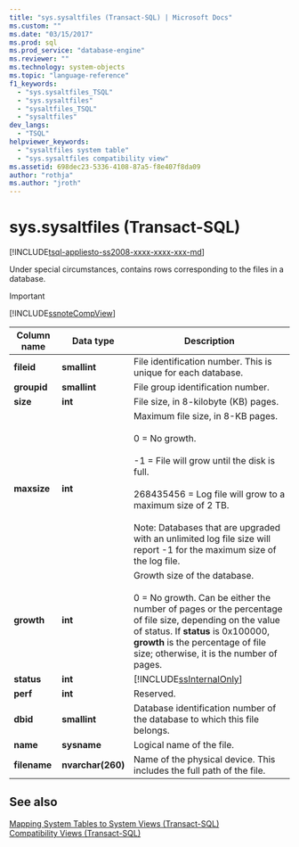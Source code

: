 ```yaml
---
title: "sys.sysaltfiles (Transact-SQL) | Microsoft Docs"
ms.custom: ""
ms.date: "03/15/2017"
ms.prod: sql
ms.prod_service: "database-engine"
ms.reviewer: ""
ms.technology: system-objects
ms.topic: "language-reference"
f1_keywords: 
  - "sys.sysaltfiles_TSQL"
  - "sys.sysaltfiles"
  - "sysaltfiles_TSQL"
  - "sysaltfiles"
dev_langs: 
  - "TSQL"
helpviewer_keywords: 
  - "sysaltfiles system table"
  - "sys.sysaltfiles compatibility view"
ms.assetid: 698dec23-5336-4108-87a5-f8e407f8da09
author: "rothja"
ms.author: "jroth"
---
```

# sys.sysaltfiles (Transact-SQL)
[!INCLUDE[tsql-appliesto-ss2008-xxxx-xxxx-xxx-md](../../includes/tsql-appliesto-ss2008-xxxx-xxxx-xxx-md.md)]

  Under special circumstances, contains rows corresponding to the files in a database.  
  
> [!IMPORTANT]  
>  [!INCLUDE[ssnoteCompView](../../includes/ssnotecompview-md.md)]  
  
|Column name|Data type|Description|  
|-----------------|---------------|-----------------|  
|**fileid**|**smallint**|File identification number. This is unique for each database.|  
|**groupid**|**smallint**|File group identification number.|  
|**size**|**int**|File size, in 8-kilobyte (KB) pages.|  
|**maxsize**|**int**|Maximum file size, in 8-KB pages.<br /><br /> 0 = No growth.<br /><br /> -1 = File will grow until the disk is full.<br /><br /> 268435456 = Log file will grow to a maximum size of 2 TB.<br /><br /> Note: Databases that are upgraded with an unlimited log file size will report -1 for the maximum size of the log file.|  
|**growth**|**int**|Growth size of the database.<br /><br /> 0 = No growth. Can be either the number of pages or the percentage of file size, depending on the value of status. If **status** is 0x100000, **growth** is the percentage of file size; otherwise, it is the number of pages.|  
|**status**|**int**|[!INCLUDE[ssInternalOnly](../../includes/ssinternalonly-md.md)]|  
|**perf**|**int**|Reserved.|  
|**dbid**|**smallint**|Database identification number of the database to which this file belongs.|  
|**name**|**sysname**|Logical name of the file.|  
|**filename**|**nvarchar(260)**|Name of the physical device. This includes the full path of the file.|  
  
## See also  
 [Mapping System Tables to System Views &#40;Transact-SQL&#41;](../../relational-databases/system-tables/mapping-system-tables-to-system-views-transact-sql.md)   
 [Compatibility Views &#40;Transact-SQL&#41;](~/relational-databases/system-compatibility-views/system-compatibility-views-transact-sql.md)  
  
  
